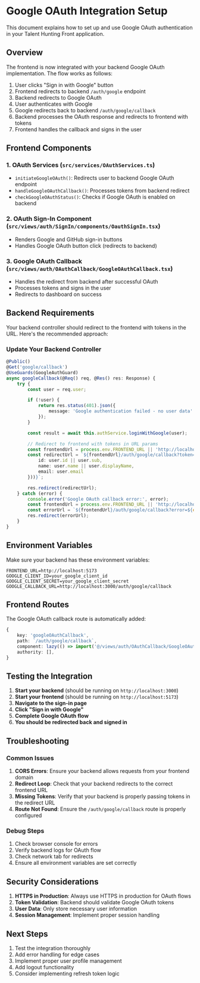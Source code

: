 # Google OAuth Integration Setup

This document explains how to set up and use Google OAuth authentication in your Talent Hunting Front application.

## Overview

The frontend is now integrated with your backend Google OAuth implementation. The flow works as follows:

1. User clicks "Sign in with Google" button
2. Frontend redirects to backend `/auth/google` endpoint
3. Backend redirects to Google OAuth
4. User authenticates with Google
5. Google redirects back to backend `/auth/google/callback`
6. Backend processes the OAuth response and redirects to frontend with tokens
7. Frontend handles the callback and signs in the user

## Frontend Components

### 1. OAuth Services (`src/services/OAuthServices.ts`)

-   `initiateGoogleOAuth()`: Redirects user to backend Google OAuth endpoint
-   `handleGoogleOAuthCallback()`: Processes tokens from backend redirect
-   `checkGoogleOAuthStatus()`: Checks if Google OAuth is enabled on backend

### 2. OAuth Sign-In Component (`src/views/auth/SignIn/components/OauthSignIn.tsx`)

-   Renders Google and GitHub sign-in buttons
-   Handles Google OAuth button click (redirects to backend)

### 3. Google OAuth Callback (`src/views/auth/OAuthCallback/GoogleOAuthCallback.tsx`)

-   Handles the redirect from backend after successful OAuth
-   Processes tokens and signs in the user
-   Redirects to dashboard on success

## Backend Requirements

Your backend controller should redirect to the frontend with tokens in the URL. Here's the recommended approach:

### Update Your Backend Controller

```typescript
@Public()
@Get('google/callback')
@UseGuards(GoogleAuthGuard)
async googleCallback(@Req() req, @Res() res: Response) {
    try {
        const user = req.user;

        if (!user) {
            return res.status(401).json({
                message: 'Google authentication failed - no user data'
            });
        }

        const result = await this.authService.loginWithGoogle(user);

        // Redirect to frontend with tokens in URL params
        const frontendUrl = process.env.FRONTEND_URL || 'http://localhost:5173';
        const redirectUrl = `${frontendUrl}/auth/google/callback?token=${result.accessToken}&user=${encodeURIComponent(JSON.stringify({
            id: user.id || user.sub,
            name: user.name || user.displayName,
            email: user.email
        }))}`;

        res.redirect(redirectUrl);
    } catch (error) {
        console.error('Google OAuth callback error:', error);
        const frontendUrl = process.env.FRONTEND_URL || 'http://localhost:5173';
        const errorUrl = `${frontendUrl}/auth/google/callback?error=${encodeURIComponent(error.message)}`;
        res.redirect(errorUrl);
    }
}
```

## Environment Variables

Make sure your backend has these environment variables:

```env
FRONTEND_URL=http://localhost:5173
GOOGLE_CLIENT_ID=your_google_client_id
GOOGLE_CLIENT_SECRET=your_google_client_secret
GOOGLE_CALLBACK_URL=http://localhost:3000/auth/google/callback
```

## Frontend Routes

The Google OAuth callback route is automatically added:

```typescript
{
    key: 'googleOAuthCallback',
    path: `/auth/google/callback`,
    component: lazy(() => import('@/views/auth/OAuthCallback/GoogleOAuthCallback')),
    authority: [],
}
```

## Testing the Integration

1. **Start your backend** (should be running on `http://localhost:3000`)
2. **Start your frontend** (should be running on `http://localhost:5173`)
3. **Navigate to the sign-in page**
4. **Click "Sign in with Google"**
5. **Complete Google OAuth flow**
6. **You should be redirected back and signed in**

## Troubleshooting

### Common Issues

1. **CORS Errors**: Ensure your backend allows requests from your frontend domain
2. **Redirect Loop**: Check that your backend redirects to the correct frontend URL
3. **Missing Tokens**: Verify that your backend is properly passing tokens in the redirect URL
4. **Route Not Found**: Ensure the `/auth/google/callback` route is properly configured

### Debug Steps

1. Check browser console for errors
2. Verify backend logs for OAuth flow
3. Check network tab for redirects
4. Ensure all environment variables are set correctly

## Security Considerations

1. **HTTPS in Production**: Always use HTTPS in production for OAuth flows
2. **Token Validation**: Backend should validate Google OAuth tokens
3. **User Data**: Only store necessary user information
4. **Session Management**: Implement proper session handling

## Next Steps

1. Test the integration thoroughly
2. Add error handling for edge cases
3. Implement proper user profile management
4. Add logout functionality
5. Consider implementing refresh token logic
